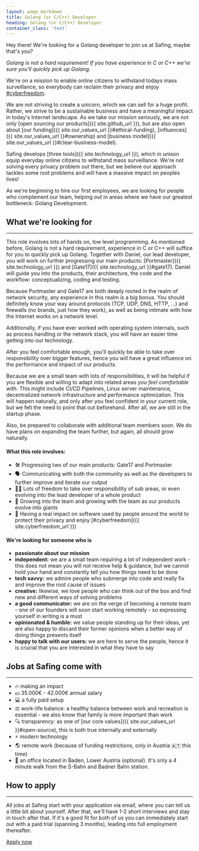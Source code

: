 ```yaml
---
layout: page_markdown
title: Golang (or C/C++) Developer
heading: Golang (or C/C++) Developer
container_class: 'text'
---
```


Hey there! We're looking for a Golang developer to join us at Safing, maybe that's you?

<i>Golang is not a hard requirement! If you have experience in C or C++ we're sure you'll quickly pick up Golang.</i>

<div class="ui stacked segment">
  <p>
    We're on a mission to enable online citizens to withstand todays mass surveillance, so everybody can reclaim their privacy and enjoy <a href="{{ site.cyberfreedom_url }}">#cyberfreedom</a>.
  </p>
</div>

We are not striving to create a unicorn, which we can sell for a huge profit. Rather, we strive to be a sustainable business and have a meaningful impact in today's Internet landscape. As we take our mission seriously, we are not only [open sourcing our products]({{ site.github_url }}), but are also open about [our funding]({{ site.our_values_url }}#ethical-funding), [influences]({{ site.our_values_url }}#ownership) and [business model]({{ site.our_values_url }}#clear-business-model).

Safing develops [three tools]({{ site.technology_url }}), which in unison equip everyday online citizens to withstand mass surveillance. We're not solving every privacy problem out there, but we believe our approach tackles some root problems and will have a massive impact on peoples lives!

As we're beginning to hire our first employees, we are looking for people who complement our team, helping out in areas where we have our greatest bottleneck: Golang Development.

## What we're looking for
----------------

This role involves lots of hands on, low level programming. As mentioned before, Golang is not a hard requirement, experience in C or C++ will suffice for you to quickly pick up Golang. Together with Daniel, our lead developer, you will work on further progressing our main products: [Portmaster]({{ site.technology_url }}) and [Gate17]({{ site.technology_url }}#gate17). Daniel will guide you into the products, their architecture, the code and the workflow: conceptualizing, coding and testing.

Because Portmaster and Gate17 are both deeply rooted in the realm of network security, any experience in this realm is a big bonus. You should definitely know your way around protocols (TCP, UDP, DNS, HTTP, ...) and firewalls (no brands, just how they work), as well as being intimate with how the Internet works on a network level.

Additionally, if you have ever worked with operating system internals, such as process handling or the network stack, you will have an easier time getting into our technology.

After you feel comfortable enough, you'll quickly be able to take over responsibility over bigger features, hence you will have a great influence on the performance and impact of our products.

Because we are a small team with lots of responsibilities, it will be helpful if you are flexible and willing to adapt into related areas _you feel comfortable with_. This might include CI/CD Pipelines, Linux server maintenance, decentralized network infrastructure and performance optimization.
This will happen naturally, and only after you feel confident in your current role, but we felt the need to point that out beforehand. After all, we are still in the startup phase.

Also, be prepared to collaborate with additional team members soon. We do have plans on expanding the team further, but again, all should grow naturally.

#### What this role involves:

- 🛠 Progressing two of our main products: Gate17 and Portmaster
- 🗣 Communicating with both the community as well as the developers to further improve and iterate our output
- 👩‍💻 Lots of freedom to take over responsibility of sub areas, or even evolving into the lead developer of a whole product
- 🚀 Growing into the team and growing with the team as our products evolve into giants
- 🌟 Having a real impact on software used by people around the world to protect their privacy and enjoy [#cyberfreedom]({{ site.cyberfreedom_url }})

#### We're looking for someone who is

- **passionate about our mission**
- **independent:** we are a small team requiring a lot of independent work - this does not mean you will not receive help & guidance, but we cannot hold your hand and constantly tell you how things need to be done
- **tech savvy:** we admire people who submerge into code and really fix and improve the root cause of issues
- **creative:** likewise, we love people who can think out of the box and find new and different ways of solving problems
- **a good communicator:** we are on the verge of becoming a remote team - one of our founders will soon start working remotely - so expressing yourself in writing is a must
- **opinionated & humble:** we value people standing up for their ideas, yet are also happy to discard their former opinions when a better way of doing things presents itself
- **happy to talk with our users:** we are here to serve the people, hence it is crucial that you are interested in what they have to say

## Jobs at Safing come with
----------------

- 🔥 making an impact
- 💵 35.000€ - 42.000€ annual salary
- 💻 a fully paid setup
- ⚖️ work-life balance: a healthy balance between work and recreation is essential - we also know that family is more important than work
- 🔍 transparency: as one of [our core values]({{ site.our_values_url }}#open-source), this is both true internally and externally
- ⚡️ modern technology
- 🌎 remote work (because of funding restrictions, only in Austria 🇦🇹 this time)
- 🏢 an office located in Baden, Lower Austria (optional). It's only a 4 minute walk from the S-Bahn and Badner Bahn station.

## How to apply
----------------

All jobs at Safing start with your application via email, where you can tell us a little bit about yourself. After that, we'll have 1-2 short interviews and stay in touch after that. If it's a good fit for both of us you can immediately start out with a paid trial (spanning 3 months), leading into full employment thereafter.

<div class="ui centered row">
  <div class="ui basic segment">
    <a class="ui safing-primary button" href="mailto:hello@safing.io">
      Apply now
    </a>
  </div>
</div>
